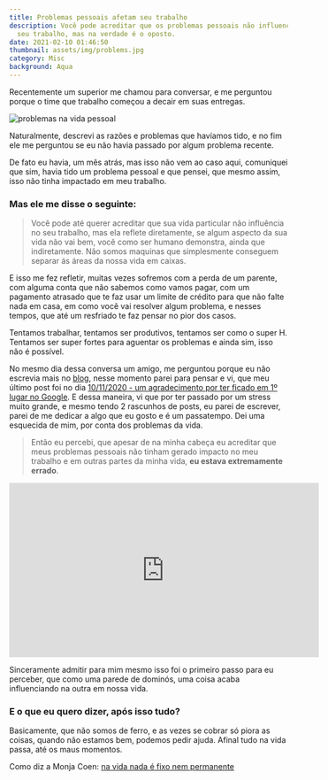 ```yaml
---
title: Problemas pessoais afetam seu trabalho
description: Você pode acreditar que os problemas pessoais não influenciam no
  seu trabalho, mas na verdade é o oposto.
date: 2021-02-10 01:46:50
thumbnail: assets/img/problems.jpg
category: Misc
background: Aqua
---
```


Recentemente um superior me chamou para conversar, e me perguntou porque o time que trabalho começou a decair em suas entregas.

![problemas na vida pessoal](assets/img/problems.jpg "problemas na vida pessoal")

Naturalmente, descrevi as razões e problemas que havíamos tido, e no fim ele me perguntou se eu não havia passado por algum problema recente.

De fato eu havia, um mês atrás, mas isso não vem ao caso aqui, comuniquei que sim, havia tido um problema pessoal e que pensei, que mesmo assim, isso não tinha impactado em meu trabalho.

### Mas ele me disse o seguinte:

> Você pode até querer acreditar que sua vida particular não influência no seu trabalho, mas ela reflete diretamente, se algum aspecto da sua vida não vai bem, você como ser humano demonstra, ainda que indiretamente. Não somos maquinas que simplesmente conseguem separar ás áreas da nossa vida em caixas.

E isso me fez refletir, muitas vezes sofremos com a perda de um parente, com alguma conta que não sabemos como vamos pagar, com um pagamento atrasado que te faz usar um limite de crédito para que não falte nada em casa, em como você vai resolver algum problema, e nesses tempos, que até um resfriado te faz pensar no pior dos casos.

Tentamos trabalhar, tentamos ser produtivos, tentamos ser como o super H. Tentamos ser super fortes para aguentar os problemas e ainda sim, isso não é possível.

No mesmo dia dessa conversa um amigo, me perguntou porque eu não escrevia mais no [blog](https://jorgemendes.com.br/), nesse momento parei para pensar e vi, que meu último post foi no dia [10/11/2020 - um agradecimento por ter ficado em 1º lugar no Google](https://jorgemendes.com.br/primeiro-lugar-no-google/). E dessa maneira, vi que por ter passado por um stress muito grande, e mesmo tendo 2 rascunhos de posts, eu parei de escrever, parei de me dedicar a algo que eu gosto e é um passatempo. Dei uma esquecida de mim, por conta dos problemas da vida.

> Então eu percebi, que apesar de na minha cabeça eu acreditar que meus problemas pessoais não tinham gerado impacto no meu trabalho e em outras partes da minha vida, **eu estava extremamente errado**.

<iframe width="560" height="315" src="https://www.youtube.com/embed/NlHAW1YTWiM" frameborder="0" allow="accelerometer; autoplay; clipboard-write; encrypted-media; gyroscope; picture-in-picture" allowfullscreen></iframe>

Sinceramente admitir para mim mesmo isso foi o primeiro passo para eu perceber, que como uma parede de dominós, uma coisa acaba influenciando na outra em nossa vida.

### E o que eu quero dizer, após isso tudo?

Basicamente, que não somos de ferro, e as vezes se cobrar só piora as coisas, quando não estamos bem, podemos pedir ajuda. Afinal tudo na vida passa, até os maus momentos.

Como diz a Monja Coen: [na vida nada é fixo nem permanente](https://www.youtube.com/watch?v=Lk4QWum2Jmc)
